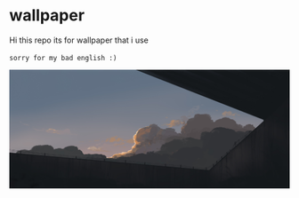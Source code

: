 # wallpaper
Hi this repo its for wallpaper that i use

`sorry for my bad english :)`

<img src="wallhaven-1qkzd9.jpg" alt="img" align="center">
